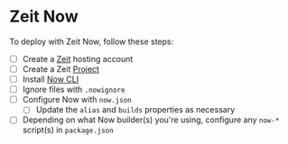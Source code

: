 # Zeit Now

To deploy with Zeit Now, follow these steps:

- [ ] Create a [Zeit](https://zeit.co) hosting account
- [ ] Create a Zeit [Project](https://zeit.co/docs/v2/platform/projects/)
- [ ] Install [Now CLI](https://zeit.co/docs/v2/getting-started/installation/#now-cli)
- [ ] Ignore files with `.nowignore`
- [ ] Configure Now with `now.json`
	- [ ] Update the `alias` and `builds` properties as necessary
- [ ] Depending on what Now builder(s) you're using, configure any `now-*` script(s) in `package.json`